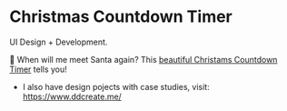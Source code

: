 # Christmas Countdown Timer
UI Design + Development.

:christmas_tree: When will me meet Santa again? This [beautiful Christams Countdown Timer](https://daphnedeng.github.io/xmax_countdown/index.html) tells you! 

- I also have design pojects with case studies, visit: https://www.ddcreate.me/
